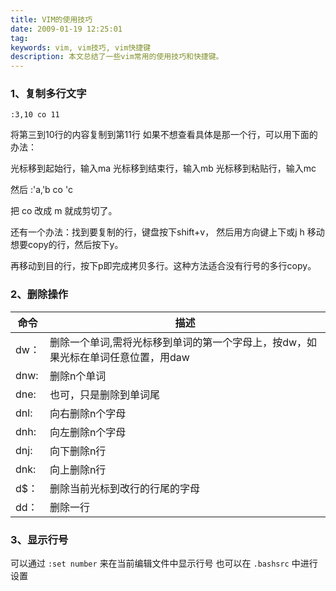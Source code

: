 ```yaml
---
title: VIM的使用技巧
date: 2009-01-19 12:25:01
tag: 
keywords: vim, vim技巧, vim快捷键
description: 本文总结了一些vim常用的使用技巧和快捷键。
---
```


### 1、复制多行文字

```
:3,10 co 11
```

将第三到10行的内容复制到第11行
如果不想查看具体是那一个行，可以用下面的办法：

光标移到起始行，输入ma
光标移到结束行，输入mb
光标移到粘贴行，输入mc

然后 :'a,'b co 'c

把 co 改成 m 就成剪切了。

还有一个办法：找到要复制的行，键盘按下shift+v， 然后用方向键上下或j h 移动想要copy的行，然后按下y。

再移动到目的行，按下p即完成拷贝多行。这种方法适合没有行号的多行copy。

### 2、删除操作

| 命令 | 描述                                                         |
| ---- | ------------------------------------------------------------ |
| dw： | 删除一个单词,需将光标移到单词的第一个字母上，按dw，如果光标在单词任意位置，用daw |
| dnw: | 删除n个单词                                                  |
| dne: | 也可，只是删除到单词尾                                       |
| dnl: | 向右删除n个字母                                              |
| dnh: | 向左删除n个字母                                              |
| dnj: | 向下删除n行                                                  |
| dnk: | 向上删除n行                                                  |
| d$： | 删除当前光标到改行的行尾的字母                               |
| dd： | 删除一行                                                     |


### 3、显示行号

可以通过 `:set number` 来在当前编辑文件中显示行号
也可以在 `.bashsrc` 中进行设置